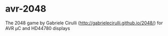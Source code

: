 avr-2048
========

The 2048 game by Gabriele Cirulli (http://gabrielecirulli.github.io/2048/) for AVR µC and HD44780 displays
